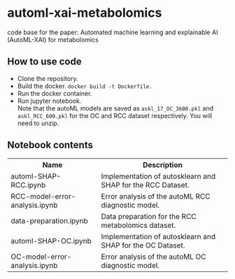 # automl-xai-metabolomics
code base for the paper: Automated machine learning and explainable AI (AutoML-XAI) for metabolomics

## How to use code
- Clone the repository. <br>
- Build the docker. 
`docker build -t Dockerfile.`
- Run the docker container. 
- Run jupyter notebook. <br>
Note that the autoML models are saved as `askl_17_OC_3600.pkl` and `askl_RCC_600.pkl` for the OC and RCC dataset respectively. You will need to unzip. 

## Notebook contents
<table>
  <tr>
    <th>Name</th>
    <th>Description</th>
  </tr>
  <tr>
    <td>automl-SHAP-RCC.ipynb</td>
    <td>Implementation of autosklearn and SHAP for the RCC Dataset.</td>
  </tr>
  <tr>
    <td>RCC-model-error-analysis.ipynb</td>
    <td>Error analysis of the autoML RCC diagnostic model.</td>
  </tr>
   <tr>
    <td>data-preparation.ipynb</td>
    <td>Data preparation for the RCC metabolomics dataset.</td>
  </tr>
    <tr>
    <td>automl-SHAP-OC.ipynb</td>
    <td>Implementation of autosklearn and SHAP for the OC Dataset.</td>
  </tr>
    <tr>
    <td>OC-model-error-analysis.ipynb</td>
    <td>Error analysis of the autoML OC diagnostic model.</td>
  </tr>
</table>
